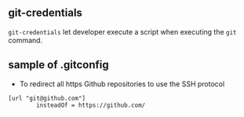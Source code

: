 ## git-credentials
`git-credentials` let developer execute a script when executing the `git` command.

## sample of .gitconfig

* To redirect all https Github repositories to use the SSH protocol 
```
[url "git@github.com"]
        insteadOf = https://github.com/
```